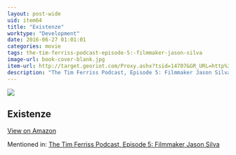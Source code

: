 ```yaml
---
layout: post-wide
uid: item64
title: "Existenze"
worktype: "Development"
date: 2016-06-27 01:01:01
categories: movie
tags: the-tim-ferriss-podcast-episode-5:-filmmaker-jason-silva
image-url: book-cover-blank.jpg
item-url: http://target.georiot.com/Proxy.ashx?tsid=14707&GR_URL=http%3A%2F%2Fwww.amazon.com%2FeXistenZ-Jude-Law%2Fdp%2FB004SUDQ72%2F
description: "The Tim Ferriss Podcast, Episode 5: Filmmaker Jason Silva"
---
```

<a href="http://target.georiot.com/Proxy.ashx?tsid=14707&GR_URL=http%3A%2F%2Fwww.amazon.com%2FeXistenZ-Jude-Law%2Fdp%2FB004SUDQ72%2F" target="blank"><img src="../../../../img/thumbs/book-cover-blank.jpg" class="prod-img"></a>
<h2>Existenze</h2>
<p><a class="btn btn-primary" href="http://target.georiot.com/Proxy.ashx?tsid=14707&GR_URL=http%3A%2F%2Fwww.amazon.com%2FeXistenZ-Jude-Law%2Fdp%2FB004SUDQ72%2F" target="blank">View on Amazon</a><p>
<p>Mentioned in: <a href="http://fourhourworkweek.com/2014/05/14/jason-silva-brain-games/" target="blank">The Tim Ferriss Podcast, Episode 5: Filmmaker Jason Silva</a></p>
